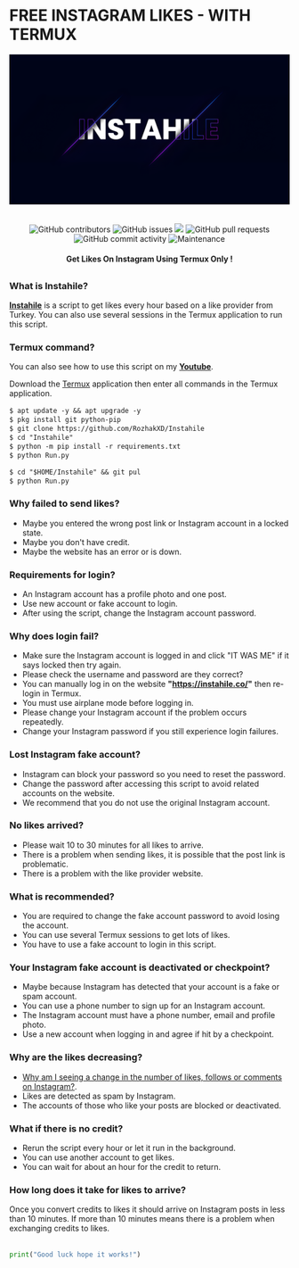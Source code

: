 # FREE INSTAGRAM LIKES - WITH TERMUX
<div align="center">
  <img src="Data/Instahile.png">
  <br>
  <br>
  <p>
    <img alt="GitHub contributors" src="https://img.shields.io/github/contributors/rozhakxd/Instahile">
    <img alt="GitHub issues" src="https://img.shields.io/github/issues/rozhakxd/Instahile">
    <img src="https://img.shields.io/badge/PRs-welcome-brightgreen.svg?style=shields">
    <img alt="GitHub pull requests" src="https://img.shields.io/github/issues-pr/rozhakxd/Instahile">
    <img alt="GitHub commit activity" src="https://img.shields.io/github/commit-activity/m/rozhakxd/Instahile">
    <img alt="Maintenance" src="https://img.shields.io/maintenance/no/2023">
  </p>
  <h4> Get Likes On Instagram Using Termux Only ! </h4>
</div>

##

### What is Instahile?
[**Instahile**](https://github.com/RozhakXD/Instahile) is a script to get likes every hour based on a like provider from Turkey. You can also use several sessions in the Termux application to run this script.

### Termux command?
You can also see how to use this script on my [**Youtube**](https://youtu.be/58Jt2lYap14).

Download the [Termux](https://f-droid.org/repo/com.termux_118.apk) application then enter all commands in the Termux application.
```
$ apt update -y && apt upgrade -y
$ pkg install git python-pip
$ git clone https://github.com/RozhakXD/Instahile
$ cd "Instahile"
$ python -m pip install -r requirements.txt
$ python Run.py
```

```
$ cd "$HOME/Instahile" && git pul
$ python Run.py
```

### Why failed to send likes?

- Maybe you entered the wrong post link or Instagram account in a locked state.
- Maybe you don't have credit.
- Maybe the website has an error or is down.

### Requirements for login?

- An Instagram account has a profile photo and one post.
- Use new account or fake account to login.
- After using the script, change the Instagram account password.

### Why does login fail?

- Make sure the Instagram account is logged in and click "IT WAS ME" if it says locked then try again.
- Please check the username and password are they correct?
- You can manually log in on the website **"https://instahile.co/"** then re-login in Termux.
- You must use airplane mode before logging in.
- Please change your Instagram account if the problem occurs repeatedly.
- Change your Instagram password if you still experience login failures.

### Lost Instagram fake account?

- Instagram can block your password so you need to reset the password.
- Change the password after accessing this script to avoid related accounts on the website.
- We recommend that you do not use the original Instagram account.

### No likes arrived?

- Please wait 10 to 30 minutes for all likes to arrive.
- There is a problem when sending likes, it is possible that the post link is problematic.
- There is a problem with the like provider website.

### What is recommended?

- You are required to change the fake account password to avoid losing the account.
- You can use several Termux sessions to get lots of likes.
- You have to use a fake account to login in this script.

### Your Instagram fake account is deactivated or checkpoint?

- Maybe because Instagram has detected that your account is a fake or spam account.
- You can use a phone number to sign up for an Instagram account.
- The Instagram account must have a phone number, email and profile photo.
- Use a new account when logging in and agree if hit by a checkpoint.

### Why are the likes decreasing?

- [Why am I seeing a change in the number of likes, follows or comments on Instagram?](https://help.instagram.com/572730176521116/?helpref=search&query=Mengapa%20saya%20melihat%20ada%20perubahan%20jumlah%20suka%2C%20ikuti%2C%20atau%20komentar%20di%20Instagram%3F&search_session_id=&sr=1).
- Likes are detected as spam by Instagram.
- The accounts of those who like your posts are blocked or deactivated.

### What if there is no credit?

- Rerun the script every hour or let it run in the background.
- You can use another account to get likes.
- You can wait for about an hour for the credit to return.

### How long does it take for likes to arrive?
Once you convert credits to likes it should arrive on Instagram posts in less than 10 minutes. If more than 10 minutes means there is a problem when exchanging credits to likes.

##
```python
print("Good luck hope it works!")
```
##
